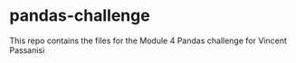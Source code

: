 # pandas-challenge
This repo contains the files for the Module 4 Pandas challenge for Vincent Passanisi
